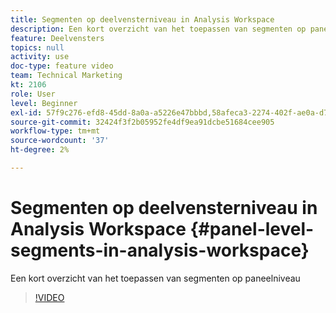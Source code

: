 ```yaml
---
title: Segmenten op deelvensterniveau in Analysis Workspace
description: Een kort overzicht van het toepassen van segmenten op paneelniveau
feature: Deelvensters
topics: null
activity: use
doc-type: feature video
team: Technical Marketing
kt: 2106
role: User
level: Beginner
exl-id: 57f9c276-efd8-45dd-8a0a-a5226e47bbbd,58afeca3-2274-402f-ae0a-d781efbb84f5,58afeca3-2274-402f-ae0a-d781efbb84f5,57f9c276-efd8-45dd-8a0a-a5226e47bbbd
source-git-commit: 32424f3f2b05952fe4df9ea91dcbe51684cee905
workflow-type: tm+mt
source-wordcount: '37'
ht-degree: 2%

---
```


# Segmenten op deelvensterniveau in Analysis Workspace {#panel-level-segments-in-analysis-workspace}

Een kort overzicht van het toepassen van segmenten op paneelniveau

>[!VIDEO](https://video.tv.adobe.com/v/24032/?quality=12)
